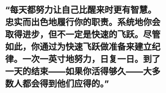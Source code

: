 # “每天都努力让自己比醒来时更有智慧。忠实而出色地履行你的职责。系统地你会取得进步，但不一定是快速的飞跃。尽管如此，你通过为快速飞跃做准备来建立纪律。一次一英寸地努力，日复一日。到了一天的结束——如果你活得够久——大多数人都会得到他们应得的。”

